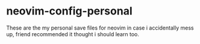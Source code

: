 # neovim-config-personal
These are the my personal save files for neovim in case i accidentally mess up, friend recommended it thought i should learn too.
